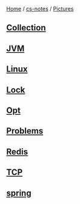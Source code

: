 [Home](https://mengxianbin.github.io) /
[cs-notes](https://mengxianbin.github.io/cs-notes/site) /
[Pictures](https://mengxianbin.github.io/cs-notes/site/Pictures)

## [Collection](https://mengxianbin.github.io/cs-notes/site/Pictures/Collection/)

## [JVM](https://mengxianbin.github.io/cs-notes/site/Pictures/JVM/)

## [Linux](https://mengxianbin.github.io/cs-notes/site/Pictures/Linux/)

## [Lock](https://mengxianbin.github.io/cs-notes/site/Pictures/Lock/)

## [Opt](https://mengxianbin.github.io/cs-notes/site/Pictures/Opt/)

## [Problems](https://mengxianbin.github.io/cs-notes/site/Pictures/Problems/)

## [Redis](https://mengxianbin.github.io/cs-notes/site/Pictures/Redis/)

## [TCP](https://mengxianbin.github.io/cs-notes/site/Pictures/TCP/)

## [spring](https://mengxianbin.github.io/cs-notes/site/Pictures/spring/)
